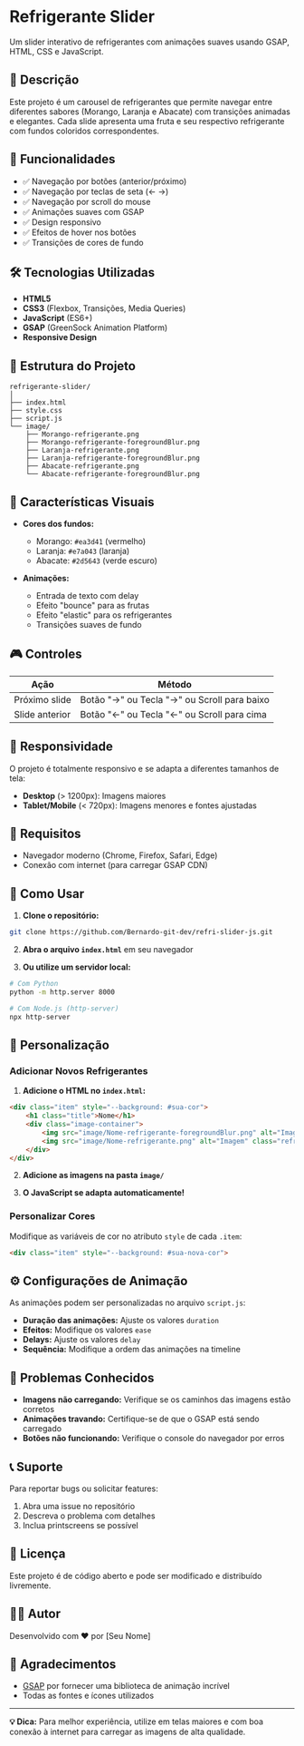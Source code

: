 # Refrigerante Slider

Um slider interativo de refrigerantes com animações suaves usando GSAP, HTML, CSS e JavaScript.

## 🎯 Descrição

Este projeto é um carousel de refrigerantes que permite navegar entre diferentes sabores (Morango, Laranja e Abacate) com transições animadas e elegantes. Cada slide apresenta uma fruta e seu respectivo refrigerante com fundos coloridos correspondentes.

## 🚀 Funcionalidades

- ✅ Navegação por botões (anterior/próximo)
- ✅ Navegação por teclas de seta (← →)
- ✅ Navegação por scroll do mouse
- ✅ Animações suaves com GSAP
- ✅ Design responsivo
- ✅ Efeitos de hover nos botões
- ✅ Transições de cores de fundo

## 🛠️ Tecnologias Utilizadas

- **HTML5**
- **CSS3** (Flexbox, Transições, Media Queries)
- **JavaScript** (ES6+)
- **GSAP** (GreenSock Animation Platform)
- **Responsive Design**

## 📁 Estrutura do Projeto

```
refrigerante-slider/
│
├── index.html
├── style.css
├── script.js
└── image/
    ├── Morango-refrigerante.png
    ├── Morango-refrigerante-foregroundBlur.png
    ├── Laranja-refrigerante.png
    ├── Laranja-refrigerante-foregroundBlur.png
    ├── Abacate-refrigerante.png
    └── Abacate-refrigerante-foregroundBlur.png
```

## 🎨 Características Visuais

- **Cores dos fundos:**
  - Morango: `#ea3d41` (vermelho)
  - Laranja: `#e7a043` (laranja)
  - Abacate: `#2d5643` (verde escuro)

- **Animações:**
  - Entrada de texto com delay
  - Efeito "bounce" para as frutas
  - Efeito "elastic" para os refrigerantes
  - Transições suaves de fundo

## 🎮 Controles

| Ação | Método |
|------|--------|
| Próximo slide | Botão "→" ou Tecla "→" ou Scroll para baixo |
| Slide anterior | Botão "←" ou Tecla "←" ou Scroll para cima |

## 📱 Responsividade

O projeto é totalmente responsivo e se adapta a diferentes tamanhos de tela:

- **Desktop** (> 1200px): Imagens maiores
- **Tablet/Mobile** (< 720px): Imagens menores e fontes ajustadas

## 🔧 Requisitos

- Navegador moderno (Chrome, Firefox, Safari, Edge)
- Conexão com internet (para carregar GSAP CDN)

## 🚀 Como Usar

1. **Clone o repositório:**
```bash
git clone https://github.com/Bernardo-git-dev/refri-slider-js.git
```

2. **Abra o arquivo `index.html`** em seu navegador

3. **Ou utilize um servidor local:**
```bash
# Com Python
python -m http.server 8000

# Com Node.js (http-server)
npx http-server
```

## 🎯 Personalização

### Adicionar Novos Refrigerantes

1. **Adicione o HTML no `index.html`:**
```html
<div class="item" style="--background: #sua-cor">
    <h1 class="title">Nome</h1>
    <div class="image-container">
        <img src="image/Nome-refrigerante-foregroundBlur.png" alt="Imagem" class="fruit" />
        <img src="image/Nome-refrigerante.png" alt="Imagem" class="refri" />
    </div>
</div>
```

2. **Adicione as imagens na pasta `image/`**

3. **O JavaScript se adapta automaticamente!**

### Personalizar Cores

Modifique as variáveis de cor no atributo `style` de cada `.item`:
```html
<div class="item" style="--background: #sua-nova-cor">
```

## ⚙️ Configurações de Animação

As animações podem ser personalizadas no arquivo `script.js`:

- **Duração das animações:** Ajuste os valores `duration`
- **Efeitos:** Modifique os valores `ease`
- **Delays:** Ajuste os valores `delay`
- **Sequência:** Modifique a ordem das animações na timeline

## 🐛 Problemas Conhecidos

- **Imagens não carregando:** Verifique se os caminhos das imagens estão corretos
- **Animações travando:** Certifique-se de que o GSAP está sendo carregado
- **Botões não funcionando:** Verifique o console do navegador por erros

## 📞 Suporte

Para reportar bugs ou solicitar features:

1. Abra uma issue no repositório
2. Descreva o problema com detalhes
3. Inclua printscreens se possível

## 📄 Licença

Este projeto é de código aberto e pode ser modificado e distribuído livremente.

## 👨‍💻 Autor

Desenvolvido com ❤️ por [Seu Nome]

## 🙏 Agradecimentos

- [GSAP](https://greensock.com/gsap/) por fornecer uma biblioteca de animação incrível
- Todas as fontes e ícones utilizados

---

**💡 Dica:** Para melhor experiência, utilize em telas maiores e com boa conexão à internet para carregar as imagens de alta qualidade.
